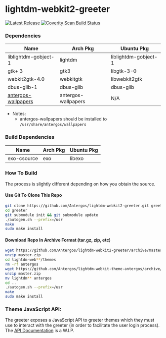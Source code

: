 # lightdm-webkit2-greeter
[![Latest Release](https://img.shields.io/github/release/Antergos/lightdm-webkit2-greeter.svg?style=flat-square)](https://github.com/Antergos/lightdm-webkit2-greeter/releases)     [![Coverity Scan Build Status](https://img.shields.io/coverity/scan/6871.svg?style=flat-square)](https://scan.coverity.com/projects/antergos-lightdm-webkit2-greeter)

### Dependencies
| Name | Arch Pkg | Ubuntu Pkg |
|-------|---------|-----------|
|liblightdm-gobject-1|lightdm|liblightdm-gobject-1|
|gtk+ 3|gtk3|libgtk-3-0|
|webkit2gtk-4.0|webkitgtk|libwebkit2gtk|
|dbus-glib-1|dbus-glib|dbus-glib|
|[antergos-wallpapers](http://antergos.com/antergos-wallpapers-0.6.zip)|antergos-wallpapers|N/A|
- Notes:
  - antergos-wallpapers should be installed to `/usr/share/antergos/wallpapers`

### Build Dependencies
| Name | Arch Pkg | Ubuntu Pkg |
|-------|---------|-----------|
|exo-csource|exo|libexo|

### How To Build
The process is slightly different depending on how you obtain the source.

#### Use Git To Clone This Repo
```sh
git clone https://github.com/Antergos/lightdm-webkit2-greeter.git greeter
cd greeter
git submodule init && git submodule update
./autogen.sh --prefix=/usr
make
sudo make install
```

#### Download Repo In Archive Format (tar.gz, zip, etc)
```sh
wget https://github.com/Antergos/lightdm-webkit2-greeter/archive/master.zip
unzip master.zip
cd lightdm-web**/themes
rm -rf antergos
wget https://github.com/Antergos/lightdm-webkit-theme-antergos/archive/master.zip
unzip master.zip
mv lightdm** antergos
cd ..
./autogen.sh --prefix=/usr
make
sudo make install
```
### Theme JavaScript API:
The greeter exposes a JavaScript API to greeter themes which they must use to interact with the greeter (in order to facilitate the user login process). The [API Documentation](https://antergos.com/wiki/development/lightdm-webkit2-greeter-theme-javascript-api/) is a W.I.P. 

